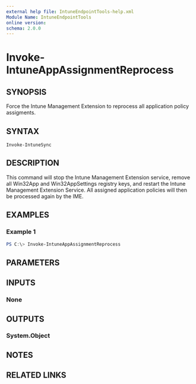 ```yaml
---
external help file: IntuneEndpointTools-help.xml
Module Name: IntuneEndpointTools
online version:
schema: 2.0.0
---
```


# Invoke-IntuneAppAssignmentReprocess

## SYNOPSIS
Force the Intune Management Extension to reprocess all application policy assigments. 

## SYNTAX

```
Invoke-IntuneSync
```

## DESCRIPTION
This command will stop the Intune Management Extension service, remove all Win32App and Win32AppSettings registry keys, and restart the Intune Management Extension Service. All assigned application policies will then be processed again by the IME. 

## EXAMPLES

### Example 1
```powershell
PS C:\> Invoke-IntuneAppAssignmentReprocess
```
## PARAMETERS

## INPUTS

### None

## OUTPUTS

### System.Object
## NOTES

## RELATED LINKS
